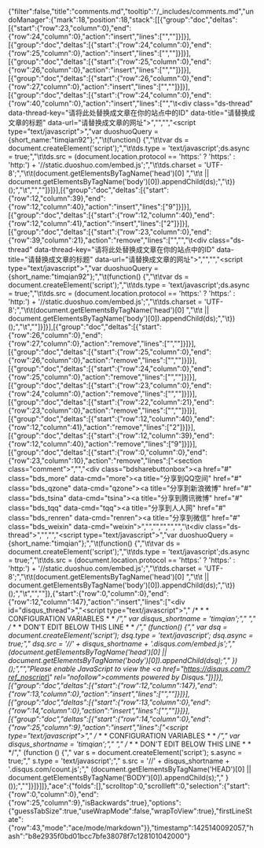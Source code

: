 {"filter":false,"title":"comments.md","tooltip":"/_includes/comments.md","undoManager":{"mark":18,"position":18,"stack":[[{"group":"doc","deltas":[{"start":{"row":23,"column":0},"end":{"row":24,"column":0},"action":"insert","lines":["",""]}]}],[{"group":"doc","deltas":[{"start":{"row":24,"column":0},"end":{"row":25,"column":0},"action":"insert","lines":["",""]}]}],[{"group":"doc","deltas":[{"start":{"row":25,"column":0},"end":{"row":26,"column":0},"action":"insert","lines":["",""]}]}],[{"group":"doc","deltas":[{"start":{"row":26,"column":0},"end":{"row":27,"column":0},"action":"insert","lines":["",""]}]}],[{"group":"doc","deltas":[{"start":{"row":24,"column":0},"end":{"row":40,"column":0},"action":"insert","lines":["<!-- 多说评论框 start -->","\t<div class=\"ds-thread\" data-thread-key=\"请将此处替换成文章在你的站点中的ID\" data-title=\"请替换成文章的标题\" data-url=\"请替换成文章的网址\"></div>","<!-- 多说评论框 end -->","<!-- 多说公共JS代码 start (一个网页只需插入一次) -->","<script type=\"text/javascript\">","var duoshuoQuery = {short_name:\"timqian92\"};","\t(function() {","\t\tvar ds = document.createElement('script');","\t\tds.type = 'text/javascript';ds.async = true;","\t\tds.src = (document.location.protocol == 'https:' ? 'https:' : 'http:') + '//static.duoshuo.com/embed.js';","\t\tds.charset = 'UTF-8';","\t\t(document.getElementsByTagName('head')[0] ","\t\t || document.getElementsByTagName('body')[0]).appendChild(ds);","\t})();","\t</script>","<!-- 多说公共JS代码 end -->",""]}]}],[{"group":"doc","deltas":[{"start":{"row":12,"column":39},"end":{"row":12,"column":40},"action":"insert","lines":["9"]}]}],[{"group":"doc","deltas":[{"start":{"row":12,"column":40},"end":{"row":12,"column":41},"action":"insert","lines":["2"]}]}],[{"group":"doc","deltas":[{"start":{"row":23,"column":0},"end":{"row":39,"column":21},"action":"remove","lines":["","<!-- 多说评论框 start -->","\t<div class=\"ds-thread\" data-thread-key=\"请将此处替换成文章在你的站点中的ID\" data-title=\"请替换成文章的标题\" data-url=\"请替换成文章的网址\"></div>","<!-- 多说评论框 end -->","<!-- 多说公共JS代码 start (一个网页只需插入一次) -->","<script type=\"text/javascript\">","var duoshuoQuery = {short_name:\"timqian92\"};","\t(function() {","\t\tvar ds = document.createElement('script');","\t\tds.type = 'text/javascript';ds.async = true;","\t\tds.src = (document.location.protocol == 'https:' ? 'https:' : 'http:') + '//static.duoshuo.com/embed.js';","\t\tds.charset = 'UTF-8';","\t\t(document.getElementsByTagName('head')[0] ","\t\t || document.getElementsByTagName('body')[0]).appendChild(ds);","\t})();","\t</script>","<!-- 多说公共JS代码 end -->"]}]}],[{"group":"doc","deltas":[{"start":{"row":26,"column":0},"end":{"row":27,"column":0},"action":"remove","lines":["",""]}]}],[{"group":"doc","deltas":[{"start":{"row":25,"column":0},"end":{"row":26,"column":0},"action":"remove","lines":["",""]}]}],[{"group":"doc","deltas":[{"start":{"row":24,"column":0},"end":{"row":25,"column":0},"action":"remove","lines":["",""]}]}],[{"group":"doc","deltas":[{"start":{"row":23,"column":0},"end":{"row":24,"column":0},"action":"remove","lines":["",""]}]}],[{"group":"doc","deltas":[{"start":{"row":22,"column":21},"end":{"row":23,"column":0},"action":"remove","lines":["",""]}]}],[{"group":"doc","deltas":[{"start":{"row":12,"column":40},"end":{"row":12,"column":41},"action":"remove","lines":["2"]}]}],[{"group":"doc","deltas":[{"start":{"row":12,"column":39},"end":{"row":12,"column":40},"action":"remove","lines":["9"]}]}],[{"group":"doc","deltas":[{"start":{"row":0,"column":0},"end":{"row":23,"column":10},"action":"remove","lines":["﻿<section class=\"comment\">","<!-- baidu JIA -->","<div class=\"bdsharebuttonbox\"><a href=\"#\" class=\"bds_more\" data-cmd=\"more\"></a><a title=\"分享到QQ空间\" href=\"#\" class=\"bds_qzone\" data-cmd=\"qzone\"></a><a title=\"分享到新浪微博\" href=\"#\" class=\"bds_tsina\" data-cmd=\"tsina\"></a><a title=\"分享到腾讯微博\" href=\"#\" class=\"bds_tqq\" data-cmd=\"tqq\"></a><a title=\"分享到人人网\" href=\"#\" class=\"bds_renren\" data-cmd=\"renren\"></a><a title=\"分享到微信\" href=\"#\" class=\"bds_weixin\" data-cmd=\"weixin\"></a></div>","<script>window._bd_share_config={\"common\":{\"bdSnsKey\":{},\"bdText\":\"\",\"bdMini\":\"2\",\"bdMiniList\":false,\"bdPic\":\"\",\"bdStyle\":\"1\",\"bdSize\":\"16\"},\"share\":{}};with(document)0[(getElementsByTagName('head')[0]||body).appendChild(createElement('script')).src='http://bdimg.share.baidu.com/static/api/js/share.js?v=89860593.js?cdnversion='+~(-new Date()/36e5)];</script>","<!-- end of baidu JIA -->","","","<!-- 多说评论框 start -->","\t<div class=\"ds-thread\"></div>","<!-- 多说评论框 end -->","<!-- 多说公共JS代码 start (一个网页只需插入一次) -->","<script type=\"text/javascript\">","var duoshuoQuery = {short_name:\"timqian\"};","\t(function() {","\t\tvar ds = document.createElement('script');","\t\tds.type = 'text/javascript';ds.async = true;","\t\tds.src = (document.location.protocol == 'https:' ? 'https:' : 'http:') + '//static.duoshuo.com/embed.js';","\t\tds.charset = 'UTF-8';","\t\t(document.getElementsByTagName('head')[0] ","\t\t || document.getElementsByTagName('body')[0]).appendChild(ds);","\t})();","\t</script>","<!-- 多说公共JS代码 end -->","</section>"]},{"start":{"row":0,"column":0},"end":{"row":12,"column":147},"action":"insert","lines":["<div id=\"disqus_thread\"></div>","<script type=\"text/javascript\">","    /* * * CONFIGURATION VARIABLES * * */","    var disqus_shortname = 'timqian';","    ","    /* * * DON'T EDIT BELOW THIS LINE * * */","    (function() {","        var dsq = document.createElement('script'); dsq.type = 'text/javascript'; dsq.async = true;","        dsq.src = '//' + disqus_shortname + '.disqus.com/embed.js';","        (document.getElementsByTagName('head')[0] || document.getElementsByTagName('body')[0]).appendChild(dsq);","    })();","</script>","<noscript>Please enable JavaScript to view the <a href=\"https://disqus.com/?ref_noscript\" rel=\"nofollow\">comments powered by Disqus.</a></noscript>"]}]}],[{"group":"doc","deltas":[{"start":{"row":12,"column":147},"end":{"row":13,"column":0},"action":"insert","lines":["",""]}]}],[{"group":"doc","deltas":[{"start":{"row":13,"column":0},"end":{"row":14,"column":0},"action":"insert","lines":["",""]}]}],[{"group":"doc","deltas":[{"start":{"row":14,"column":0},"end":{"row":25,"column":9},"action":"insert","lines":["<script type=\"text/javascript\">","    /* * * CONFIGURATION VARIABLES * * */","    var disqus_shortname = 'timqian';","    ","    /* * * DON'T EDIT BELOW THIS LINE * * */","    (function () {","        var s = document.createElement('script'); s.async = true;","        s.type = 'text/javascript';","        s.src = '//' + disqus_shortname + '.disqus.com/count.js';","        (document.getElementsByTagName('HEAD')[0] || document.getElementsByTagName('BODY')[0]).appendChild(s);","    }());","</script>"]}]}]]},"ace":{"folds":[],"scrolltop":0,"scrollleft":0,"selection":{"start":{"row":0,"column":0},"end":{"row":25,"column":9},"isBackwards":true},"options":{"guessTabSize":true,"useWrapMode":false,"wrapToView":true},"firstLineState":{"row":43,"mode":"ace/mode/markdown"}},"timestamp":1425140092057,"hash":"b8e2935f0bd01bcc7bfe38078f7c128101042000"}